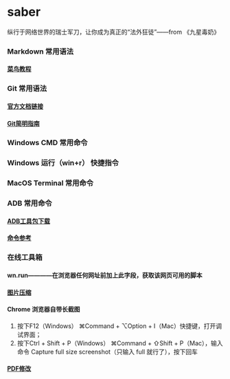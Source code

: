 # saber
纵行于网络世界的瑞士军刀，让你成为真正的“法外狂徒”——from 《九星毒奶》


### Markdown 常用语法
#### [菜鸟教程](https://www.runoob.com/markdown/md-tutorial.html)

### Git 常用语法
#### [官方文档链接](https://help.github.com/cn/github/authenticating-to-github/generating-a-new-ssh-key-and-adding-it-to-the-ssh-agent)
#### [Git简明指南](https://rogerdudler.github.io/git-guide/index.zh.html)

### Windows CMD 常用命令

### Windows 运行（win+r） 快捷指令

### MacOS Terminal 常用命令

### ADB 常用命令
#### [ADB工具包下载](https://www.appinn.com/download-adb-or-fastboot-without-android-studio/)
#### [命令参考](https://zhuanlan.zhihu.com/p/97376998)

### 在线工具箱
#### wn.run————在浏览器任何网址前加上此字段，获取该网页可用的脚本
#### [图片压缩](https://squoosh.app/)
#### Chrome 浏览器自带长截图
1. 按下F12（Windows） ⌘Command + ⌥Option + I（Mac）快捷键，打开调试界面；
2. 按下Ctrl + Shift + P（Windows） ⌘Command + ⇧Shift + P（Mac），输入命令 Capture full size screenshot（只输入 full 就行了），按下回车
#### [PDF修改](https://tools.pdf24.org/zh/)

